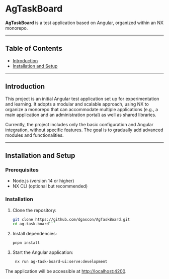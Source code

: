 # AgTaskBoard

**AgTaskBoard** is a test application based on Angular, organized within an NX monorepo.

---

## Table of Contents

- [Introduction](#introduction)
- [Installation and Setup](#installation-and-setup)

---

## Introduction

This project is an initial Angular test application set up for experimentation and learning. It adopts a modular and scalable approach, using NX to organize a monorepo that can accommodate multiple applications (e.g., a main application and an administration portal) as well as shared libraries.

Currently, the project includes only the basic configuration and Angular integration, without specific features. The goal is to gradually add advanced modules and functionalities.

---

## Installation and Setup

### Prerequisites

- Node.js (version 14 or higher)
- NX CLI (optional but recommended)

### Installation

1. Clone the repository:

   ````bash
   git clone https://github.com/dgascon/AgTaskBoard.git
   cd ag-task-board```

   ````

2. Install dependencies:

   ```bash
   pnpm install
   ```

3. Start the Angular application:

   ```bash
    nx run ag-task-board-ui:serve:development
   ```

The application will be accessible at <http://localhost:4200>.
